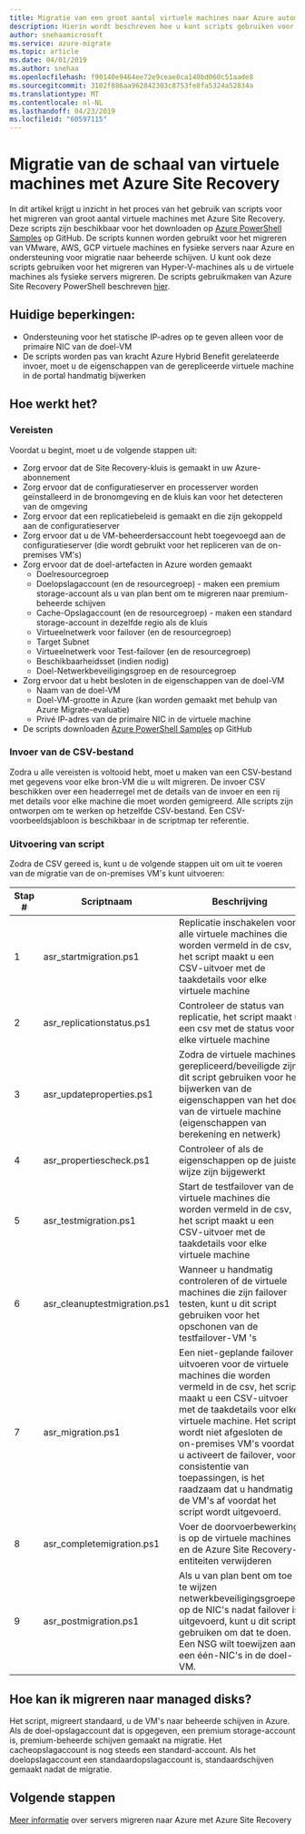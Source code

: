 ```yaml
---
title: Migratie van een groot aantal virtuele machines naar Azure automatiseren | Microsoft Docs
description: Hierin wordt beschreven hoe u kunt scripts gebruiken voor het migreren van een groot aantal virtuele machines met Azure Site Recovery
author: snehaamicrosoft
ms.service: azure-migrate
ms.topic: article
ms.date: 04/01/2019
ms.author: snehaa
ms.openlocfilehash: f90140e9464ee72e9ceae8ca140bd060c51aade8
ms.sourcegitcommit: 3102f886aa962842303c8753fe8fa5324a52834a
ms.translationtype: MT
ms.contentlocale: nl-NL
ms.lasthandoff: 04/23/2019
ms.locfileid: "60597115"
---
```

# <a name="scale-migration-of-vms-using-azure-site-recovery"></a>Migratie van de schaal van virtuele machines met Azure Site Recovery

In dit artikel krijgt u inzicht in het proces van het gebruik van scripts voor het migreren van groot aantal virtuele machines met Azure Site Recovery. Deze scripts zijn beschikbaar voor het downloaden op [Azure PowerShell Samples](https://github.com/Azure/azure-docs-powershell-samples/tree/master/azure-migrate/migrate-at-scale-with-site-recovery) op GitHub. De scripts kunnen worden gebruikt voor het migreren van VMware, AWS, GCP virtuele machines en fysieke servers naar Azure en ondersteuning voor migratie naar beheerde schijven. U kunt ook deze scripts gebruiken voor het migreren van Hyper-V-machines als u de virtuele machines als fysieke servers migreren. De scripts gebruikmaken van Azure Site Recovery PowerShell beschreven [hier](https://docs.microsoft.com/azure/site-recovery/vmware-azure-disaster-recovery-powershell).

## <a name="current-limitations"></a>Huidige beperkingen:
- Ondersteuning voor het statische IP-adres op te geven alleen voor de primaire NIC van de doel-VM
- De scripts worden pas van kracht Azure Hybrid Benefit gerelateerde invoer, moet u de eigenschappen van de gerepliceerde virtuele machine in de portal handmatig bijwerken

## <a name="how-does-it-work"></a>Hoe werkt het?

### <a name="prerequisites"></a>Vereisten
Voordat u begint, moet u de volgende stappen uit:
- Zorg ervoor dat de Site Recovery-kluis is gemaakt in uw Azure-abonnement
- Zorg ervoor dat de configuratieserver en processerver worden geïnstalleerd in de bronomgeving en de kluis kan voor het detecteren van de omgeving
- Zorg ervoor dat een replicatiebeleid is gemaakt en die zijn gekoppeld aan de configuratieserver
- Zorg ervoor dat u de VM-beheerdersaccount hebt toegevoegd aan de configuratieserver (die wordt gebruikt voor het repliceren van de on-premises VM's)
- Zorg ervoor dat de doel-artefacten in Azure worden gemaakt
    - Doelresourcegroep
    - Doelopslagaccount (en de resourcegroep) - maken een premium storage-account als u van plan bent om te migreren naar premium-beheerde schijven
    - Cache-Opslagaccount (en de resourcegroep) - maken een standard storage-account in dezelfde regio als de kluis
    - Virtueelnetwerk voor failover (en de resourcegroep)
    - Target Subnet
    - Virtueelnetwerk voor Test-failover (en de resourcegroep)
    - Beschikbaarheidsset (indien nodig)
    - Doel-Netwerkbeveiligingsgroep en de resourcegroep
- Zorg ervoor dat u hebt besloten in de eigenschappen van de doel-VM
    - Naam van de doel-VM
    - Doel-VM-grootte in Azure (kan worden gemaakt met behulp van Azure Migrate-evaluatie)
    - Privé IP-adres van de primaire NIC in de virtuele machine
- De scripts downloaden [Azure PowerShell Samples](https://github.com/Azure/azure-docs-powershell-samples/tree/master/azure-migrate/migrate-at-scale-with-site-recovery) op GitHub

### <a name="csv-input-file"></a>Invoer van de CSV-bestand
Zodra u alle vereisten is voltooid hebt, moet u maken van een CSV-bestand met gegevens voor elke bron-VM die u wilt migreren. De invoer CSV beschikken over een headerregel met de details van de invoer en een rij met details voor elke machine die moet worden gemigreerd. Alle scripts zijn ontworpen om te werken op hetzelfde CSV-bestand. Een CSV-voorbeeldsjabloon is beschikbaar in de scriptmap ter referentie.

### <a name="script-execution"></a>Uitvoering van script
Zodra de CSV gereed is, kunt u de volgende stappen uit om uit te voeren van de migratie van de on-premises VM's kunt uitvoeren:

**Stap #** | **Scriptnaam** | **Beschrijving**
--- | --- | ---
1 | asr_startmigration.ps1 | Replicatie inschakelen voor alle virtuele machines die worden vermeld in de csv, het script maakt u een CSV-uitvoer met de taakdetails voor elke virtuele machine
2 | asr_replicationstatus.ps1 | Controleer de status van replicatie, het script maakt u een csv met de status voor elke virtuele machine
3 | asr_updateproperties.ps1 | Zodra de virtuele machines gerepliceerd/beveiligde zijn, dit script gebruiken voor het bijwerken van de eigenschappen van het doel van de virtuele machine (eigenschappen van berekening en netwerk)
4 | asr_propertiescheck.ps1 | Controleer of als de eigenschappen op de juiste wijze zijn bijgewerkt
5 | asr_testmigration.ps1 |  Start de testfailover van de virtuele machines die worden vermeld in de csv, het script maakt u een CSV-uitvoer met de taakdetails voor elke virtuele machine
6 | asr_cleanuptestmigration.ps1 | Wanneer u handmatig controleren of de virtuele machines die zijn failover testen, kunt u dit script gebruiken voor het opschonen van de testfailover-VM 's
7 | asr_migration.ps1 | Een niet-geplande failover uitvoeren voor de virtuele machines die worden vermeld in de csv, het script maakt u een CSV-uitvoer met de taakdetails voor elke virtuele machine. Het script wordt niet afgesloten de on-premises VM's voordat u activeert de failover, voor consistentie van toepassingen, is het raadzaam dat u handmatig de VM's af voordat het script wordt uitgevoerd.
8 | asr_completemigration.ps1 | Voer de doorvoerbewerking is op de virtuele machines en de Azure Site Recovery-entiteiten verwijderen
9 | asr_postmigration.ps1 | Als u van plan bent om toe te wijzen netwerkbeveiligingsgroepen op de NIC's nadat failover is uitgevoerd, kunt u dit script gebruiken om dat te doen. Een NSG wilt toewijzen aan een één-NIC's in de doel-VM.

## <a name="how-to-migrate-to-managed-disks"></a>Hoe kan ik migreren naar managed disks?
Het script, migreert standaard, u de VM's naar beheerde schijven in Azure. Als de doel-opslagaccount dat is opgegeven, een premium storage-account is, premium-beheerde schijven gemaakt na migratie. Het cacheopslagaccount is nog steeds een standard-account. Als het doelopslagaccount een standaardopslagaccount is, standaardschijven gemaakt nadat de migratie. 

## <a name="next-steps"></a>Volgende stappen

[Meer informatie](https://docs.microsoft.com/azure/site-recovery/migrate-tutorial-on-premises-azure) over servers migreren naar Azure met Azure Site Recovery
